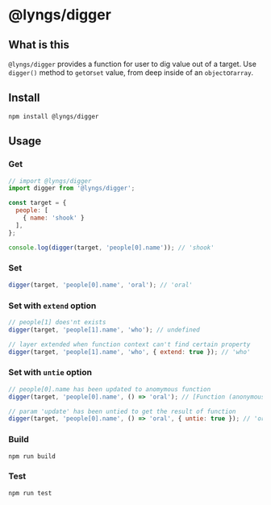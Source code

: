 # @lyngs/digger

## What is this
`@lyngs/digger` provides a function for user to dig value out of a target.
Use `digger()` method to `get`or`set` value, from deep inside of an `object`or`array`.

## Install
```
npm install @lyngs/digger
```

## Usage
### Get
```javascript
// import @lyngs/digger
import digger from '@lyngs/digger';

const target = {
  people: [
    { name: 'shook' }
  ],
};

console.log(digger(target, 'people[0].name')); // 'shook'
```
### Set
```javascript
digger(target, 'people[0].name', 'oral'); // 'oral'
```
### Set with `extend` option
```javascript
// people[1] does'nt exists
digger(target, 'people[1].name', 'who'); // undefined

// layer extended when function context can't find certain property
digger(target, 'people[1].name', 'who', { extend: true }); // 'who'
```
### Set with `untie` option
```javascript
// people[0].name has been updated to anomymous function
digger(target, 'people[0].name', () => 'oral'); // [Function (anonymous)]

// param 'update' has been untied to get the result of function
digger(target, 'people[0].name', () => 'oral', { untie: true }); // 'oral'
```

### Build
```
npm run build
```

### Test
```
npm run test
```